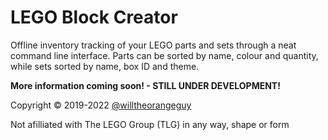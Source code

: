 # LEGO Block Creator
Offline inventory tracking of your LEGO parts and sets through a neat command line interface. Parts can be sorted by name, colour and quantity, while sets sorted by name, box ID and theme.

**More information coming soon! - STILL UNDER DEVELOPMENT!**

Copyright © 2019-2022 [@willtheorangeguy](https://github.com/willtheorangeguy)

Not afilliated with The LEGO Group (TLG) in any way, shape or form
